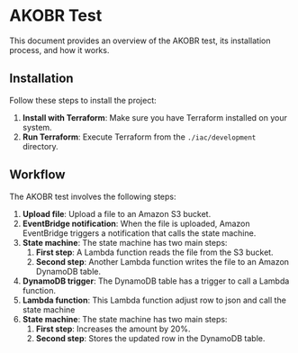 # AKOBR Test

This document provides an overview of the AKOBR test, its installation process, and how it works.

## Installation

Follow these steps to install the project:

1. **Install with Terraform**: Make sure you have Terraform installed on your system.
2. **Run Terraform**: Execute Terraform from the `./iac/development` directory.

## Workflow

The AKOBR test involves the following steps:

1. **Upload file**: Upload a file to an Amazon S3 bucket.
2. **EventBridge notification**: When the file is uploaded, Amazon EventBridge triggers a notification that calls the state machine.
3. **State machine**: The state machine has two main steps:
    1. **First step**: A Lambda function reads the file from the S3 bucket.
    2. **Second step**: Another Lambda function writes the file to an Amazon DynamoDB table.
4. **DynamoDB trigger**: The DynamoDB table has a trigger to call a Lambda function.
5. **Lambda function**: This Lambda function adjust row to json and call the state machine
6. **State machine**: The state machine has two main steps:
    1. **First step**: Increases the amount by 20%.
    2. **Second step**: Stores the updated row in the DynamoDB table.

